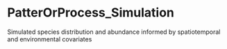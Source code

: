 # PatterOrProcess_Simulation
Simulated species distribution and abundance informed by spatiotemporal and environmental covariates
